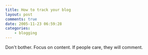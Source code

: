 ```yaml
---
title: How to track your blog
layout: post
comments: true
date: 2005-11-23 06:59:28
categories:
    - blogging
---
```

Don't bother. Focus on content. If people care, they will comment.
